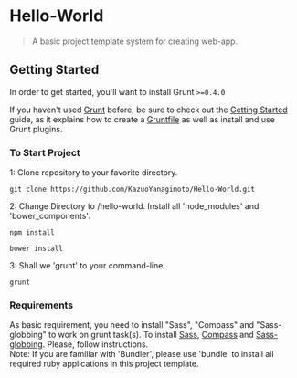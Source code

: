 # Hello-World
> A basic project template system for creating web-app.

## Getting Started
In order to get started, you'll want to install Grunt `>=0.4.0`

If you haven't used [Grunt](http://gruntjs.com/) before, be sure to check out the [Getting Started](http://gruntjs.com/getting-started) guide, as it explains how to create a [Gruntfile](http://gruntjs.com/sample-gruntfile) as well as install and use Grunt plugins.

### To Start Project
1: Clone repository to your favorite directory.

```shell
git clone https://github.com/KazuoYanagimoto/Hello-World.git
```

2: Change Directory to /hello-world. Install all 'node_modules' and 'bower_components'.

```shell
npm install
```
```shell
bower install
```

3: Shall we 'grunt' to your command-line.

```shell
grunt
```

### Requirements
As basic requirement, you need to install "Sass", "Compass" and "Sass-globbing" to work on grunt task(s).
To install [Sass](http://sass-lang.com/install), [Compass](http://compass-style.org/install/) and [Sass-globbing](https://github.com/chriseppstein/sass-globbing/blob/master/README.markdown). Please, follow instructions.  
Note: If you are familiar with 'Bundler', please use 'bundle' to install all required ruby applications in this project template.
